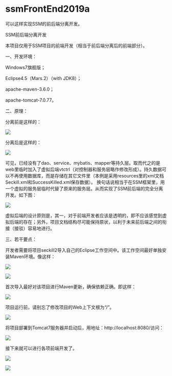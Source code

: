 ﻿# ssmFrontEnd2019a
 可以这样实现SSM的前后端分离开发。

SSM前后端分离开发

本项目仅用于SSM项目的前端开发（相当于前后端分离后的前端部分）。

一、开发环境：

Windows7旗舰版；

Eclipse4.5（Mars.2）（with JDK8）；

apache-maven-3.6.0；

apache-tomcat-7.0.77。

二、原理：

分离前是这样的：

![](https://github.com/sdytLKL/ssmFrontEnd2019/blob/master/images/1.jpg)

分离后是这样的：

![](https://github.com/sdytLKL/ssmFrontEnd2019/blob/master/images/2.jpg)
 
可见，已经没有了dao、service、mybatis、mapper等持久层。取而代之的是web里临时加入了虚拟后端vtctrl（对控制器和服务层略作修改形成）。持久数据可以不再使用数据库，而是存储在其它文件里（本例是采用resources里的xml文档Seckill.xml和SuccessKilled.xml保存数据）。
换句话说相当于在SSM框架里，用一个虚拟的服务层临时代替了原来的服务层。从而实现了SSM前后端的完全分离开发。如下图：

![](https://github.com/sdytLKL/ssmFrontEnd2019/blob/master/images/3.jpg)
 
虚拟后端的设计原则是，其一，对于前端开发者应该是透明的，即不应该感觉到虚拟后端的存在；另外，项目文档结构尽可能保持原状，以利于未来前后端之间的衔接（接驳）容易地进行。

三、若干要点：

开发者需要将项目seckill2导入自己的Eclipse工作空间中。该工作空间最好单独安装Maven环境。像这样：

![](https://github.com/sdytLKL/ssmFrontEnd2019/blob/master/images/4.jpg)
 
![](https://github.com/sdytLKL/ssmFrontEnd2019/blob/master/images/5.jpg)

首次导入最好对该项目进行Maven更新，确保依赖正确。即这样：

![](https://github.com/sdytLKL/ssmFrontEnd2019/blob/master/images/6.jpg)

项目运行前，请别忘了修改项目的Web上下文根为“/”。

![](https://github.com/sdytLKL/ssmFrontEnd2019/blob/master/images/7.jpg)
 
将项目部署到Tomcat7服务器并启动后，用地址：http://localhost:8080/访问：

![](https://github.com/sdytLKL/ssmFrontEnd2019/blob/master/images/8.jpg)
 
接下来就可以进行各项前端开发了。

![](https://github.com/sdytLKL/ssmFrontEnd2019/blob/master/images/9.jpg)


![](https://github.com/sdytLKL/ssmFrontEnd2019/blob/master/images/10.jpg)

 

 